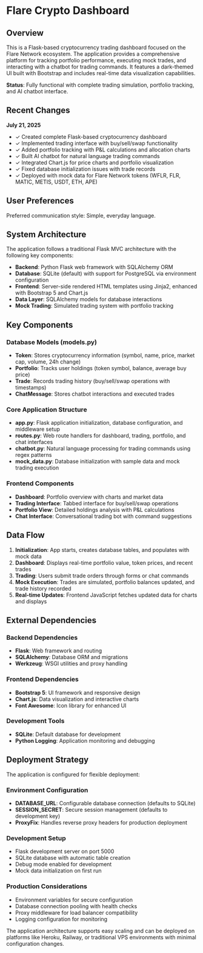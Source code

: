 # Flare Crypto Dashboard

## Overview

This is a Flask-based cryptocurrency trading dashboard focused on the Flare Network ecosystem. The application provides a comprehensive platform for tracking portfolio performance, executing mock trades, and interacting with a chatbot for trading commands. It features a dark-themed UI built with Bootstrap and includes real-time data visualization capabilities.

**Status**: Fully functional with complete trading simulation, portfolio tracking, and AI chatbot interface.

## Recent Changes

**July 21, 2025**
- ✓ Created complete Flask-based cryptocurrency dashboard
- ✓ Implemented trading interface with buy/sell/swap functionality  
- ✓ Added portfolio tracking with P&L calculations and allocation charts
- ✓ Built AI chatbot for natural language trading commands
- ✓ Integrated Chart.js for price charts and portfolio visualization
- ✓ Fixed database initialization issues with trade records
- ✓ Deployed with mock data for Flare Network tokens (WFLR, FLR, MATIC, METIS, USDT, ETH, APE)

## User Preferences

Preferred communication style: Simple, everyday language.

## System Architecture

The application follows a traditional Flask MVC architecture with the following key components:

- **Backend**: Python Flask web framework with SQLAlchemy ORM
- **Database**: SQLite (default) with support for PostgreSQL via environment configuration
- **Frontend**: Server-side rendered HTML templates using Jinja2, enhanced with Bootstrap 5 and Chart.js
- **Data Layer**: SQLAlchemy models for database interactions
- **Mock Trading**: Simulated trading system with portfolio tracking

## Key Components

### Database Models (models.py)
- **Token**: Stores cryptocurrency information (symbol, name, price, market cap, volume, 24h change)
- **Portfolio**: Tracks user holdings (token symbol, balance, average buy price)
- **Trade**: Records trading history (buy/sell/swap operations with timestamps)
- **ChatMessage**: Stores chatbot interactions and executed trades

### Core Application Structure
- **app.py**: Flask application initialization, database configuration, and middleware setup
- **routes.py**: Web route handlers for dashboard, trading, portfolio, and chat interfaces
- **chatbot.py**: Natural language processing for trading commands using regex patterns
- **mock_data.py**: Database initialization with sample data and mock trading execution

### Frontend Components
- **Dashboard**: Portfolio overview with charts and market data
- **Trading Interface**: Tabbed interface for buy/sell/swap operations
- **Portfolio View**: Detailed holdings analysis with P&L calculations
- **Chat Interface**: Conversational trading bot with command suggestions

## Data Flow

1. **Initialization**: App starts, creates database tables, and populates with mock data
2. **Dashboard**: Displays real-time portfolio value, token prices, and recent trades
3. **Trading**: Users submit trade orders through forms or chat commands
4. **Mock Execution**: Trades are simulated, portfolio balances updated, and trade history recorded
5. **Real-time Updates**: Frontend JavaScript fetches updated data for charts and displays

## External Dependencies

### Backend Dependencies
- **Flask**: Web framework and routing
- **SQLAlchemy**: Database ORM and migrations
- **Werkzeug**: WSGI utilities and proxy handling

### Frontend Dependencies
- **Bootstrap 5**: UI framework and responsive design
- **Chart.js**: Data visualization and interactive charts
- **Font Awesome**: Icon library for enhanced UI

### Development Tools
- **SQLite**: Default database for development
- **Python Logging**: Application monitoring and debugging

## Deployment Strategy

The application is configured for flexible deployment:

### Environment Configuration
- **DATABASE_URL**: Configurable database connection (defaults to SQLite)
- **SESSION_SECRET**: Secure session management (defaults to development key)
- **ProxyFix**: Handles reverse proxy headers for production deployment

### Development Setup
- Flask development server on port 5000
- SQLite database with automatic table creation
- Debug mode enabled for development
- Mock data initialization on first run

### Production Considerations
- Environment variables for secure configuration
- Database connection pooling with health checks
- Proxy middleware for load balancer compatibility
- Logging configuration for monitoring

The application architecture supports easy scaling and can be deployed on platforms like Heroku, Railway, or traditional VPS environments with minimal configuration changes.